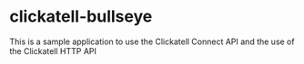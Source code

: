 clickatell-bullseye
===================

This is a sample application to use the Clickatell Connect API and the use of the Clickatell HTTP API
